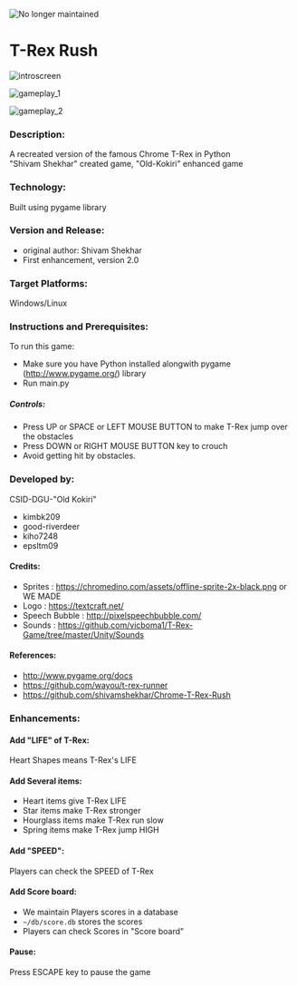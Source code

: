 ![No longer maintained](https://img.shields.io/badge/Maintenance-OFF-red.svg)

# T-Rex Rush 

![introscreen](https://user-images.githubusercontent.com/67779236/100957029-1b3ac880-355d-11eb-82d3-b72857b1c0bd.png)

![gameplay_1](https://user-images.githubusercontent.com/67779236/100957522-f85ce400-355d-11eb-8b54-2760805b9dd8.PNG)

![gameplay_2](https://user-images.githubusercontent.com/67779236/100957540-014db580-355e-11eb-8fc9-594b3c230bba.PNG)

### Description:
A recreated version of the famous Chrome T-Rex in Python  
"Shivam Shekhar" created game, "Old-Kokiri" enhanced game

### Technology:
Built using pygame library

### Version and Release:
* original author: Shivam Shekhar
* First enhancement, version 2.0

### Target Platforms:
Windows/Linux

### Instructions and Prerequisites:   
To run this game:  
* Make sure you have Python installed alongwith pygame (http://www.pygame.org/) library
* Run main.py

##### Controls:
* Press UP or SPACE or LEFT MOUSE BUTTON to make T-Rex jump over the obstacles
* Press DOWN or RIGHT MOUSE BUTTON key to crouch
* Avoid getting hit by obstacles. 

### Developed by: 
CSID-DGU-"Old Kokiri"  
* kimbk209
* good-riverdeer
* kiho7248
* epsltm09

#### Credits:
* Sprites : https://chromedino.com/assets/offline-sprite-2x-black.png or WE MADE
* Logo : https://textcraft.net/
* Speech Bubble : http://pixelspeechbubble.com/
* Sounds : https://github.com/vicboma1/T-Rex-Game/tree/master/Unity/Sounds

#### References:
* http://www.pygame.org/docs
* https://github.com/wayou/t-rex-runner
* https://github.com/shivamshekhar/Chrome-T-Rex-Rush

### Enhancements:

#### Add "LIFE" of T-Rex:
Heart Shapes means T-Rex's LIFE

#### Add Several items:
* Heart items give T-Rex LIFE
* Star items make T-Rex stronger
* Hourglass items make T-Rex run slow
* Spring items make T-Rex jump HIGH

#### Add "SPEED":
Players can check the SPEED of T-Rex

#### Add Score board:
* We maintain Players scores in a database 
* `~/db/score.db` stores the scores
* Players can check Scores in "Score board"

#### Pause:
Press ESCAPE key to pause the game

